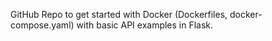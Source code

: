 GitHub Repo to get started with Docker (Dockerfiles, docker-compose.yaml) with basic API examples in Flask.

